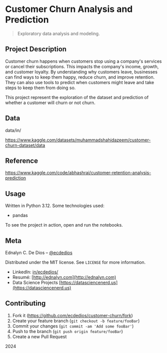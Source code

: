 # Customer Churn Analysis and Prediction

> Exploratory data analysis and modeling.

## Project Description

Customer churn happens when customers stop using a company's services or cancel their subscriptions. This impacts the company's income, growth, and customer loyalty. By understanding why customers leave, businesses can find ways to keep them happy, reduce churn, and improve retention. They can also use tools to predict when customers might leave and take steps to keep them from doing so.

This project represent the exploration of the dataset and prediction of whether a customer will churn or not churn.

## Data

data/in/

https://www.kaggle.com/datasets/muhammadshahidazeem/customer-churn-dataset/data

## Reference

https://www.kaggle.com/code/abhashrai/customer-retention-analysis-prediction

## Usage

Written in Python 3.12. Some technologies used:

- pandas

To see the project in action, open and run the notebooks.

## Meta

Ednalyn C. De Dios – [@ecdedios](https://github.com/ecdedios)

Distributed under the MIT license. See `LICENSE` for more information.

- LinkedIn: [in/ecdedios/](https://www.linkedin.com/in/ecdedios/)
- Resumé: [http://ednalyn.com](http://ednalyn.com)
- Data Science Projects [https://datasciencenerd.us](https://datasciencenerd.us)

## Contributing

1. Fork it (<https://github.com/ecdedios/customer-churn/fork>)
2. Create your feature branch (`git checkout -b feature/fooBar`)
3. Commit your changes (`git commit -am 'Add some fooBar'`)
4. Push to the branch (`git push origin feature/fooBar`)
5. Create a new Pull Request

2024
